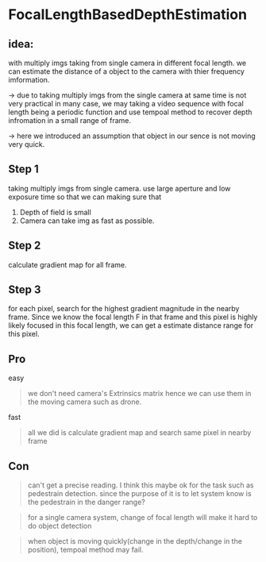 # FocalLengthBasedDepthEstimation
## idea:
with multiply imgs taking from single camera in different focal length. we can estimate the distance of a object to the camera
with thier frequency imformation. 

-> due to taking multiply imgs from the single camera at same time is not very practical in many case, we may taking a video sequence 
with focal length being a periodic function and use tempoal method to recover depth infromation in a small range of frame.

-> here we introduced an assumption that object in our sence is not moving very quick. 

## Step 1 
taking multiply imgs from single camera.
use large aperture and low exposure time so that we can making sure that 
1. Depth of field is small
2. Camera can take img as fast as possible. 

## Step 2
calculate gradient map for all frame.

## Step 3
for each pixel, search for the highest gradient magnitude in the nearby frame.
Since we know the focal length F in that frame and this pixel is highly likely focused in this focal length,
we can get a estimate distance range for this pixel.


## Pro

easy  
> we don't need camera's Extrinsics matrix hence we can use them in the moving camera such as drone.

fast
> all we did is calculate gradient map and search same pixel in nearby frame


## Con

>can't get a precise reading. I think this maybe ok for the task such as pedestrain detection. since the purpose of it is to let
system know is the pedestrain in the danger range?

>for a single camera system, change of focal length will make it hard to do object detection

>when object is moving quickly(change in the depth/change in the position), tempoal method may fail. 


